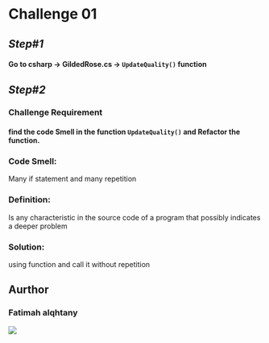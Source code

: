 # Challenge 01

## *Step#1*

#### Go to **csharp**  -> **GildedRose.cs** -> `UpdateQuality()` function 


## *Step#2*

### **Challenge Requirement**

#### find the code Smell in the function `UpdateQuality()` and Refactor the function.


### Code Smell:
Many if statement and many repetition
### Definition: 
Is any characteristic in the source code of a program that possibly indicates a deeper problem
### Solution:
using function and call it without repetition

## Aurthor
### Fatimah alqhtany 

<img src="https://e.top4top.io/p_20060xpwx1.png"/>
